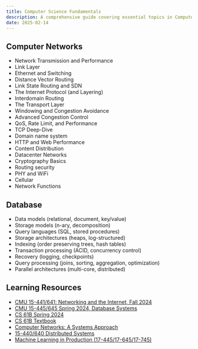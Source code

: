 ```yaml
---
title: Computer Science Fundamentals
description: A comprehensive guide covering essential topics in Computer Networks and Database Systems
date: 2025-02-14
---
```


## Computer Networks

- Network Transmission and Performance
- Link Layer
- Ethernet and Switching
- Distance Vector Routing
- Link State Routing and SDN
- The Internet Protocol (and Layering)
- Interdomain Routing
- The Transport Layer
- Windowing and Congestion Avoidance
- Advanced Congestion Control
- QoS, Rate Limit, and Performance
- TCP Deep-Dive
- Domain name system
- HTTP and Web Performance
- Content Distribution
- Datacenter Networks
- Cryptography Basics
- Routing security
- PHY and WiFi
- Cellular
- Network Functions

## Database

- Data models (relational, document, key/value)
- Storage models (n-ary, decomposition)
- Query languages (SQL, stored procedures)
- Storage architectures (heaps, log-structured)
- Indexing (order preserving trees, hash tables)
- Transaction processing (ACID, concurrency control)
- Recovery (logging, checkpoints)
- Query processing (joins, sorting, aggregation, optimization)
- Parallel architectures (multi-core, distributed)

## Learning Resources

- [CMU 15-441/641: Networking and the Internet, Fall 2024](https://psteenkiste.github.io/nets-fa24/)
- [CMU 15-445/645 Spring 2024, Database Systems](https://15445.courses.cs.cmu.edu/spring2024/)
- [CS 61B Spring 2024](https://sp24.datastructur.es/)
- [CS 61B Textbook](https://cs61b-2.gitbook.io/cs61b-textbook)
- [Computer Networks: A Systems Approach](https://book.systemsapproach.org/index.html)
- [15-440/640 Distributed Systems](https://www.andrew.cmu.edu/course/15-440/)
- [Machine Learning in Production (17-445/17-645/17-745)](https://mlip-cmu.github.io/f2024/)
